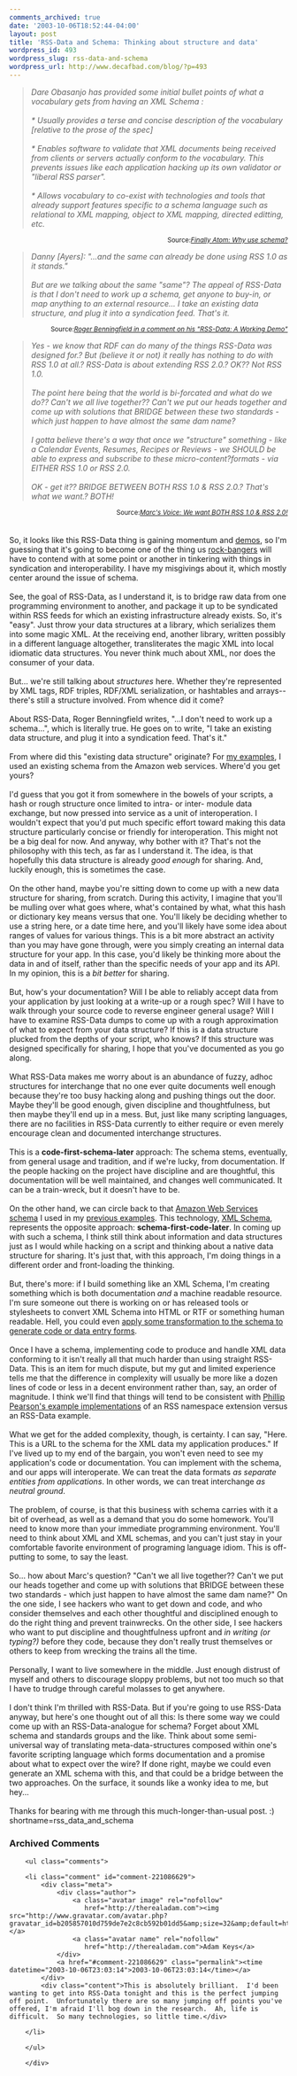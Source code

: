 ```yaml
---
comments_archived: true
date: '2003-10-06T18:52:44-04:00'
layout: post
title: 'RSS-Data and Schema: Thinking about structure and data'
wordpress_id: 493
wordpress_slug: rss-data-and-schema
wordpress_url: http://www.decafbad.com/blog/?p=493
---
```

<blockquote cite="http://danja.typepad.com/fecho/2003/10/why_use_schema.html"><i>Dare Obasanjo has provided some initial bullet points of what a vocabulary gets from having an XML Schema :
<br /><br />
 * Usually provides a terse and concise description of
 the vocabulary [relative to the prose of the spec]
<br /><br />
* Enables software to validate that XML documents
 being received from clients or servers actually
 conform to the vocabulary. This prevents issues like
 each application hacking up its own validator or
 "liberal RSS parser". 
<br /><br />
* Allows vocabulary to co-exist with technologies and
 tools that already support features specific to a
 schema language such as relational to XML mapping,
 object to XML mapping, directed editting, etc.
</i></blockquote>
<div class="credit" align="right"><small>Source:<cite><a href="http://danja.typepad.com/fecho/2003/10/why_use_schema.html">Finally Atom: Why use schema?</a></cite></small></div>

<blockquote cite="http://journurl.com/support/index.cfm?fa=skin.read&message=664&group=9&thread=444&date=all&mrow=3&trow=1"><i>Danny [Ayers]: "...and the same can already be done using RSS 1.0 as it stands."
<br /><br />
But are we talking about the same "same"?  The appeal of RSS-Data is that I don't need to work up a schema, get anyone to buy-in, or map anything to an external resource... I take an existing data structure, and plug it into a syndication feed. That's it.
</i></blockquote>
<div class="credit" align="right"><small>Source:<cite><a href="http://journurl.com/support/index.cfm?fa=skin.read&message=664&group=9&thread=444&date=all&mrow=3&trow=1">Roger Benningfield in a comment on his "RSS-Data: A Working Demo"</a></cite></small></div> 

<blockquote cite="http://blogs.it/0100198/2003/10/05.html#a1807"><i>Yes - we know that RDF can do many of the things RSS-Data was designed for.? But (believe it or not) it really has nothing to do with RSS 1.0 at all.? RSS-Data is about extending RSS 2.0.? OK?? Not RSS 1.0.
<br /><br />
The point here being that the world is bi-forcated and what do we do?? Can't we all live together?? Can't we put our heads together and come up with solutions that BRIDGE between these two standards - which just happen to have almost the same dam name?
<br /><br />
I gotta believe there's a way that once we "structure" something - like a Calendar Events, Resumes, Recipes or Reviews - we SHOULD be able to express and subscribe to these micro-content?formats - via EITHER RSS 1.0 or RSS 2.0.
<br /><br />
OK - get it?? BRIDGE BETWEEN BOTH RSS 1.0 & RSS 2.0.? That's what we want.? BOTH!</i></blockquote>
<div class="credit" align="right"><small>Source:<cite><a href="http://blogs.it/0100198/2003/10/05.html#a1807">Marc's Voice: We want BOTH RSS 1.0 & RSS 2.0!</a></cite></small></div>
<br /><br />
So, it looks like this RSS-Data thing is gaining momentum and <a href="http://journurl.com/support/users/admin/index.cfm?mode=article&entry=662">demos</a>, so I'm guessing that it's going to become one of the thing us <a href="http://www.decafbad.com/blog/tech/old/oooaee.html">rock-bangers</a> will have to contend with at some point or another in tinkering with things in syndication and interoperability.  I have my misgivings about it, which mostly center around the issue of schema.
<br /><br />
See, the goal of RSS-Data, as I understand it, is to bridge raw data from one programming environment to another, and package it up to be syndicated within RSS feeds for which an existing infrastructure already exists.  So, it's "easy".  Just throw your data structures at a library, which serializes them into some magic XML.  At the receiving end, another library, written possibly in a different language altogether, transliterates the magic XML into local idiomatic data structures.  You never think much about XML, nor does the consumer of your data.
<br /><br />
But...  we're still talking about <i>structures</i> here.  Whether they're represented by XML tags, RDF triples, RDF/XML serialization, or hashtables and arrays-- there's still a structure involved.  From whence did it come?
<br /><br />
About RSS-Data, Roger Benningfield writes, "...I don't need to work up a schema...", which is literally true.  He goes on to write, "I take an existing data structure, and plug it into a syndication feed. That's it."
<br /><br />
From where did this "existing data structure" originate?  For <a href="http://www.decafbad.com/blog/tech/rss_data_versus_namespace.html">my examples</a>, I used an existing schema from the Amazon web services.  Where'd you get yours?
<br /><br />
I'd guess that you got it from somewhere in the bowels of your scripts, a hash or rough structure once limited to intra- or inter- module data exchange, but now pressed into service as a unit of interoperation.  I wouldn't expect that you'd put much specific effort toward making this data structure particularly concise or friendly for interoperation.  This might not be a big deal for now.  And anyway, why bother with it?  That's not the philosophy with this tech, as far as I understand it.  The idea, is that hopefully this data structure is already <i>good enough</i> for sharing.  And, luckily enough, this is sometimes the case.
<br /><br />
On the other hand, maybe you're sitting down to come up with a new data structure for sharing, from scratch.  During this activity, I imagine that you'll be mulling over what goes where, what's contained by what, what this hash or dictionary key means versus that one.  You'll likely be deciding whether to use a string here, or a date time here, and you'll likely have some idea about ranges of values for various things.  This is a bit more abstract an activity than you may have gone through, were you simply creating an internal data structure for your app.  In this case, you'd likely be thinking more about the data in and of itself, rather than the specific needs of your app and its API. In my opinion, this is a <i>bit better</i> for sharing.
<br /><br />
But, how's your documentation?  Will I be able to reliably accept data from your application by just looking at a write-up or a rough spec?  Will I have to walk through your source code to reverse engineer general usage?  Will I have to examine RSS-Data dumps to come up with a rough approximation of what to expect from your data structure?  If this is a data structure plucked from the depths of your script, who knows?  If this structure was designed specifically for sharing, I hope that you've documented as you go along.
<br /><br />
What RSS-Data makes me worry about is an abundance of fuzzy, adhoc structures for interchange that no one ever quite documents well enough because they're too busy hacking along and pushing things out the door.  Maybe they'll be good enough, given discipline and thoughtfulness, but then maybe they'll end up in a mess.  But, just like many scripting languages, there are no facilities in RSS-Data currently to either require or even merely encourage clean and documented interchange structures.
<br /><br />
This is a <b>code-first-schema-later</b> approach:  The schema stems, eventually, from general usage and tradition, and if we're lucky, from documentation.  If the people hacking on the project have discipline and are thoughtful, this documentation will be well maintained, and changes well communicated.  It can be a train-wreck, but it doesn't have to be.
<br /><br />
On the other hand, we can circle back to that <a href="http://xml.amazon.com/schemas3/dev-lite.xsd">Amazon Web Services schema</a> I used in my <a href="http://www.decafbad.com/blog/tech/rss_data_versus_namespace.html">previous examples</a>.  This technology, <a href="http://www.w3.org/TR/xmlschema-1/">XML Schema</a>, represents the opposite approach: <b>schema-first-code-later</b>.  In coming up with such a schema, I think still think about information and data structures just as I would while hacking on a script and thinking about a native data structure for sharing.  It's just that, with this approach, I'm doing things in a different order and front-loading the thinking. 
<br /><br />
But, there's more: if I build something like an XML Schema, I'm creating something which is both documentation <i>and</i> a machine readable resource.  I'm sure someone out there is working on or has released tools or stylesheets to convert XML Schema into HTML or RTF or something human readable.  Hell, you could even <a href="http://www.xml.com/pub/a/2003/01/15/transforming-schemas.html">apply some transformation to the schema to generate code or data entry forms</a>.
<br /><br />
Once I have a schema, implementing code to produce and handle XML data conforming to it isn't really all that much harder than using straight RSS-Data.  This is an item for much dispute, but my gut and limited experience tells me that the difference in complexity will usually be more like a dozen lines of code or less in a decent environment rather than, say, an order of magnitude.  I think we'll find that things will tend to be consistent with <a href="http://www.myelin.co.nz/post/2003/10/3/#200310033">Phillip Pearson's example implementations</a> of an RSS namespace extension versus an RSS-Data example.
<br /><br />
What we get for the added complexity, though, is certainty.  I can say, "Here.  This is a URL to the schema for the XML data my application produces."  If I've lived up to my end 
of the bargain, you won't even need to see my application's code or documentation.  You can implement with the schema, and our apps will interoperate.  We can treat the data formats <i>as separate entities from applications</i>.  In other words, we can treat interchange <i>as neutral ground</i>.
<br /><br />
The problem, of course, is that this business with schema carries with it a bit of overhead, as well as a demand that you do some homework.  You'll need to know more than your immediate programming environment.  You'll need to think about XML and XML schemas, and you can't just stay in your comfortable favorite environment of programing language idiom.  This is off-putting to some, to say the least.
<br /><br />
So...  how about Marc's question?  "Can't we all live together?? Can't we put our heads together and come up with solutions that BRIDGE between these two standards - which just happen to have almost the same dam name?"  On the one side, I see hackers who want to get down and code, and who consider themselves and each other thoughtful and disciplined enough to do the right thing and prevent trainwrecks.  On the other side, I see hackers who want to put discipline and thoughtfulness upfront and <i>in writing (or typing?)</i> before they code, because they don't really trust themselves or others to keep from wrecking the trains all the time.
<br /><br />
Personally, I want to live somewhere in the middle.  Just enough distrust of myself and others to discourage sloppy problems, but not too much so that I have to trudge through careful molasses to get anywhere.
<br /><br />
I don't think I'm thrilled with RSS-Data.  But if you're going to use RSS-Data anyway, but here's one thought out of all this:  Is there some way we could come up with an RSS-Data-analogue for schema?  Forget about XML schema and standards groups and the like.  Think about some semi-universal way of translating meta-data-structures composed within one's favorite scripting language which forms documentation and a promise about what to expect over the wire?  If done right, maybe we could even generate an XML schema with this, and that could be a bridge between the two approaches.  On the surface, it sounds like a wonky idea to me, but hey...
<br /><br />
Thanks for bearing with me through this much-longer-than-usual post.  :)
<!--more-->
shortname=rss_data_and_schema

<div id="comments" class="comments archived-comments">
            <h3>Archived Comments</h3>
            
        <ul class="comments">
            
        <li class="comment" id="comment-221086629">
            <div class="meta">
                <div class="author">
                    <a class="avatar image" rel="nofollow" 
                       href="http://therealadam.com"><img src="http://www.gravatar.com/avatar.php?gravatar_id=b205857010d759de7e2c8cb592b01dd5&amp;size=32&amp;default=http://mediacdn.disqus.com/1320279820/images/noavatar32.png"/></a>
                    <a class="avatar name" rel="nofollow" 
                       href="http://therealadam.com">Adam Keys</a>
                </div>
                <a href="#comment-221086629" class="permalink"><time datetime="2003-10-06T23:03:14">2003-10-06T23:03:14</time></a>
            </div>
            <div class="content">This is absolutely brilliant.  I'd been wanting to get into RSS-Data tonight and this is the perfect jumping off point.  Unfortunately there are so many jumping off points you've offered, I'm afraid I'll bog down in the research.  Ah, life is difficult.  So many technologies, so little time.</div>
            
        </li>
    
        </ul>
    
        </div>
    